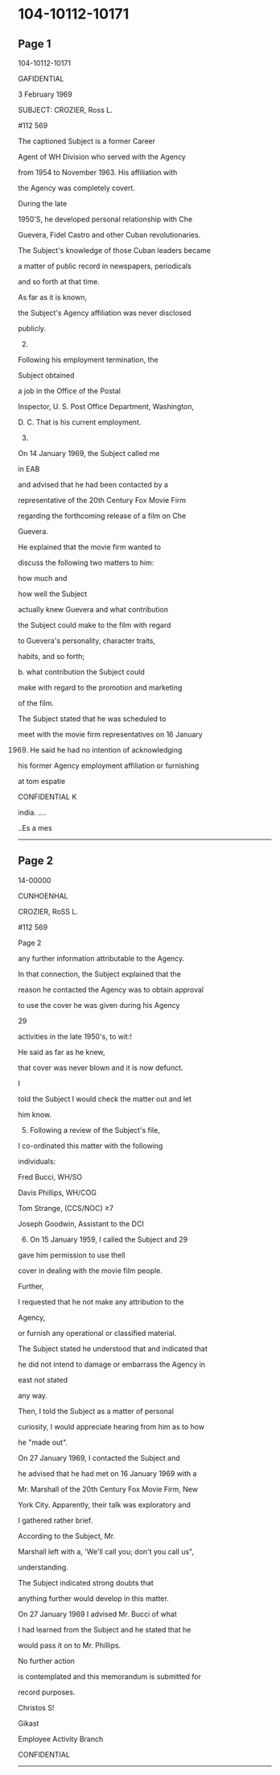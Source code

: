 # 104-10112-10171

## Page 1

104-10112-10171

GAFIDENTIAL

3 February 1969

SUBJECT: CROZIER, Ross L.

#112 569

The captioned Subject is a former Career

Agent of WH Division who served with the Agency

from 1954 to November 1963. His affiliation with

the Agency was completely covert.

During the late

1950'S, he developed personal relationship with Che

Guevera, Fidel Castro and other Cuban revolutionaries.

The Subject's knowledge of those Cuban leaders became

a matter of public record in newspapers, periodicals

and so forth at that time.

As far as it is known,

the Subject's Agency affiliation was never disclosed

publicly.

2.

Following his employment termination, the

Subject obtained

a job in the Office of the Postal

Inspector, U. S. Post Office Department, Washington,

D. C. That is his current employment.

3.

On 14 January 1969, the Subject called me

in EAB

and advised that he had been contacted by a

representative of the 20th Century Fox Movie Firm

regarding the forthcoming release of a film on Che

Guevera.

He explained that the movie firm wanted to

discuss the following two matters to him:

how much and

how well the Subject

actually knew Guevera and what contribution

the Subject could make to the film with regard

to Guevera's personality, character traits,

habits, and so forth;

b. what contribution the Subject could

make with regard to the promotion and marketing

of the film.

The Subject stated that he was scheduled to

meet with the movie firm representatives on 16 January

1969. He said he had no intention of acknowledging

his former Agency employment affiliation or furnishing

at tom espatie

CONFIDENTIAL K

india. ....

..Es a mes

---

## Page 2

14-00000

CUNHOENHAL

CROZIER, RoSS L.

#112 569

Page 2

any further information attributable to the Agency.

In that connection, the Subject explained that the

reason he contacted the Agency was to obtain approval

to use the cover he was given during his Agency

29

activities in the late 1950's, to wit:!

He said as far as he knew,

that cover was never blown and it is now defunct.

I

told the Subject I would check the matter out and let

him know.

5. Following a review of the Subject's file,

I co-ordinated this matter with the following

individuals:

Fred Bucci, WH/SO

Davis Phillips, WH/COG

Tom Strange, (CCS/NOC) ≥7

Joseph Goodwin, Assistant to the DCI

6. On 15 January 1959, I called the Subject and 29

gave him permission to use thell

cover in dealing with the movie film people.

Further,

I requested that he not make any attribution to the

Agency,

or furnish any operational or classified material.

The Subject stated he understood that and indicated that

he did not intend to damage or embarrass the Agency in

east not stated

any way.

Then, I told the Subject as a matter of personal

curiosity, I would appreciate hearing from him as to how

he "made out".

On 27 January 1969, I contacted the Subject and

he advised that he had met on 16 January 1969 with a

Mr. Marshall of the 20th Century Fox Movie Firm, New

York City. Apparently, their talk was exploratory and

I gathered rather brief.

According to the Subject, Mr.

Marshall left with a, 'We'll call you; don't you call us",

understanding.

The Subject indicated strong doubts that

anything further would develop in this matter.

On 27 January 1969 I advised Mr. Bucci of what

I had learned from the Subject and he stated that he

would pass it on to Mr. Phillips.

No further action

is contemplated and this memorandum is submitted for

record purposes.

Christos S!

Gikast

Employee Activity Branch

CONFIDENTIAL

---

